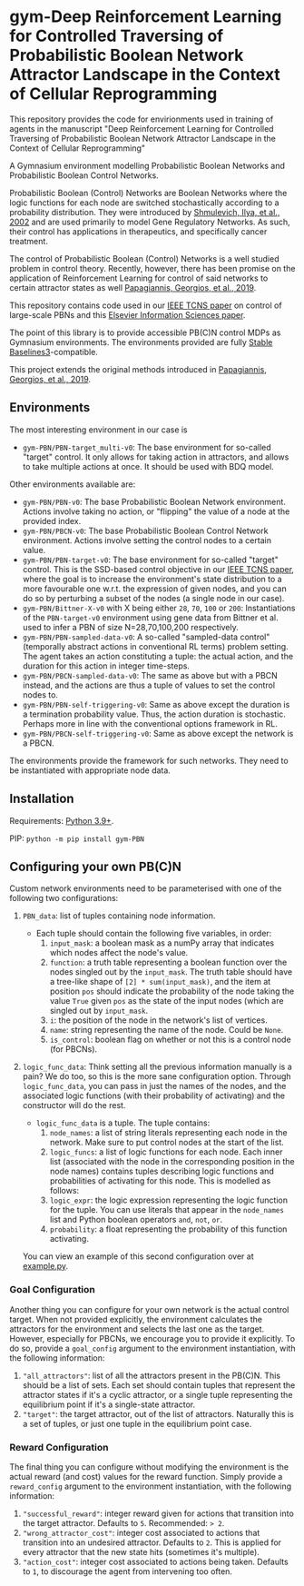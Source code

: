 # gym-Deep Reinforcement Learning for Controlled Traversing of Probabilistic Boolean Network Attractor Landscape in the Context of Cellular Reprogramming
This repository provides the code for envirionments used in training of agents in the manuscript "Deep Reinforcement Learning for Controlled Traversing of Probabilistic Boolean Network Attractor Landscape in the Context of Cellular Reprogramming"

A Gymnasium environment modelling Probabilistic Boolean Networks and Probabilistic Boolean Control Networks.

Probabilistic Boolean (Control) Networks are Boolean Networks where the logic functions for each node are switched stochastically according to a probability distribution. They were introduced by [Shmulevich, Ilya, et al., 2002](https://academic.oup.com/bioinformatics/article/18/2/261/225574?login=true) and are used primarily to model Gene Regulatory Networks. As such, their control has applications in therapeutics, and specifically cancer treatment.

The control of Probabilistic Boolean (Control) Networks is a well studied problem in control theory. Recently, however, there has been promise on the application of Reinforcement Learning for control of said networks to certain attractor states as well [Papagiannis, Georgios, et al., 2019](https://arxiv.org/abs/1909.03331).

This repository contains code used in our [IEEE TCNS paper](https://ieeexplore.ieee.org/document/9999487) on control of large-scale PBNs and this [Elsevier Information Sciences paper](https://www.sciencedirect.com/science/article/pii/S0020025522013196).

The point of this library is to provide accessible PB(C)N control MDPs as Gymnasium environments. The environments provided are fully [Stable Baselines3](https://github.com/DLR-RM/stable-baselines3)-compatible.

This project extends the original methods introduced in [Papagiannis, Georgios, et al., 2019](https://arxiv.org/abs/1909.03331).

## Environments

The most interesting environment in our case is 
-   `gym-PBN/PBN-target_multi-v0`: The base environment for so-called "target" control.
It only allows for taking action in attractors, and allows to take multiple actions at once.
It should be used with BDQ model.

Other environments available are:
-   `gym-PBN/PBN-v0`: The base Probabilistic Boolean Network environment. Actions involve taking no action, or "flipping" the value of a node at the provided index.
-   `gym-PBN/PBCN-v0`: The base Probabilistic Boolean Control Network environment. Actions involve setting the control nodes to a certain value.
-   `gym-PBN/PBN-target-v0`: The base environment for so-called "target" control. This is the SSD-based control objective in our [IEEE TCNS paper](https://ieeexplore.ieee.org/document/9999487), where the goal is to increase the environment's state distribution to a more favourable one w.r.t. the expression of given nodes, and you can do so by perturbing a subset of the nodes (a single node in our case).
-   `gym-PBN/Bittner-X-v0` with X being either `28`, `70`, `100` or `200`: Instantiations of the `PBN-target-v0` environment using gene data from Bittner et al. used to infer a PBN of size N=28,70,100,200 respectively.
-   `gym-PBN/PBN-sampled-data-v0`: A so-called "sampled-data control" (temporally abstract actions in conventional RL terms) problem setting. The agent takes an action constituting a tuple: the actual action, and the duration for this action in integer time-steps.
-   `gym-PBN/PBCN-sampled-data-v0`: The same as above but with a PBCN instead, and the actions are thus a tuple of values to set the control nodes to.
-   `gym-PBN/PBN-self-triggering-v0`: Same as above except the duration is a termination probability value. Thus, the action duration is stochastic. Perhaps more in line with the conventional options framework in RL.
-   `gym-PBN/PBCN-self-triggering-v0`: Same as above except the network is a PBCN.

The environments provide the framework for such networks. They need to be instantiated with appropriate node data.

## Installation

Requirements: [Python 3.9+](https://www.python.org/downloads/).

PIP: `python -m pip install gym-PBN`

## Configuring your own PB(C)N

Custom network environments need to be parameterised with one of the following two configurations:

1. `PBN_data`: list of tuples containing node information.

    - Each tuple should contain the following five variables, in order:
        1. `input_mask`: a boolean mask as a numPy array that indicates which nodes affect the node's value.
        2. `function`: a truth table representing a boolean function over the nodes singled out by the `input_mask`. The truth table should have a tree-like shape of `[2] * sum(input_mask)`, and the item at position `pos` should indicate the probability of the node taking the value `True` given `pos` as the state of the input nodes (which are singled out by `input_mask`.
        3. `i`: the position of the node in the network's list of vertices.
        4. `name`: string representing the name of the node. Could be `None`.
        5. `is_control`: boolean flag on whether or not this is a control node (for PBCNs).

2. `logic_func_data`: Think setting all the previous information manually is a pain? We do too, so this is the more sane configuration option. Through `logic_func_data`, you can pass in just the names of the nodes, and the associated logic functions (with their probability of activating) and the constructor will do the rest.

    - `logic_func_data` is a tuple. The tuple contains:
        1. `node_names`: a list of string literals representing each node in the network. Make sure to put control nodes at the start of the list.
        2. `logic_funcs`: a list of logic functions for each node. Each inner list (associated with the node in the corresponding position in the node names) contains tuples describing logic functions and probabilities of activating for this node. This is modelled as follows:
        3. `logic_expr`: the logic expression representing the logic function for the tuple. You can use literals that appear in the `node_names` list and Python boolean operators `and`, `not`, `or`.
        4. `probability`: a float representing the probability of this function activating.

    You can view an example of this second configuration over at [example.py](example.py).

### Goal Configuration

Another thing you can configure for your own network is the actual control target. When not provided explicitly, the environment calculates the attractors for the environment and selects the last one as the target. However, especially for PBCNs, we encourage you to provide it explicitly. To do so, provide a `goal_config` argument to the environment instantiation, with the following information:

1. `"all_attractors"`: list of all the attractors present in the PB(C)N. This should be a list of sets. Each set should contain tuples that represent the attractor states if it's a cyclic attractor, or a single tuple representing the equilibrium point if it's a single-state attractor.
2. `"target"`: the target attractor, out of the list of attractors. Naturally this is a set of tuples, or just one tuple in the equilibrium point case.

### Reward Configuration

The final thing you can configure without modifying the environment is the actual reward (and cost) values for the reward function. Simply provide a `reward_config` argument to the environment instantiation, with the following information:

1. `"successful_reward"`: integer reward given for actions that transition into the target attractor. Defaults to `5`. Recommended: `> 2`.
2. `"wrong_attractor_cost"`: integer cost associated to actions that transition into an undesired attractor. Defaults to `2`. This is applied for every attractor that the new state hits (sometimes it's multiple).
3. `"action_cost"`: integer cost associated to actions being taken. Defaults to `1`, to discourage the agent from intervening too often.
